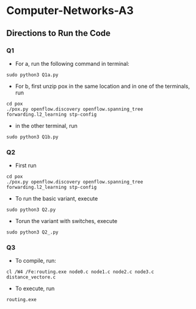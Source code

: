 # Computer-Networks-A3

## Directions to Run the Code

### Q1
- For a, run the following command in terminal:
```
sudo python3 Q1a.py
``` 

- For b, first unzip pox in the same location and in one of the terminals, run
```
cd pox
./pox.py openflow.discovery openflow.spanning_tree forwarding.l2_learning stp-config
```
- in the other terminal, run 
```
sudo python3 Q1b.py
```

### Q2
- First run
```
cd pox
./pox.py openflow.discovery openflow.spanning_tree forwarding.l2_learning stp-config
```
- To run the basic variant, execute 
```
sudo python3 Q2.py
```
- Torun the variant with switches, execute
```
sudo python3 Q2_.py
```

### Q3
- To compile, run:
```
cl /W4 /Fe:routing.exe node0.c node1.c node2.c node3.c distance_vectore.c
```
- To execute, run
```
routing.exe
```

